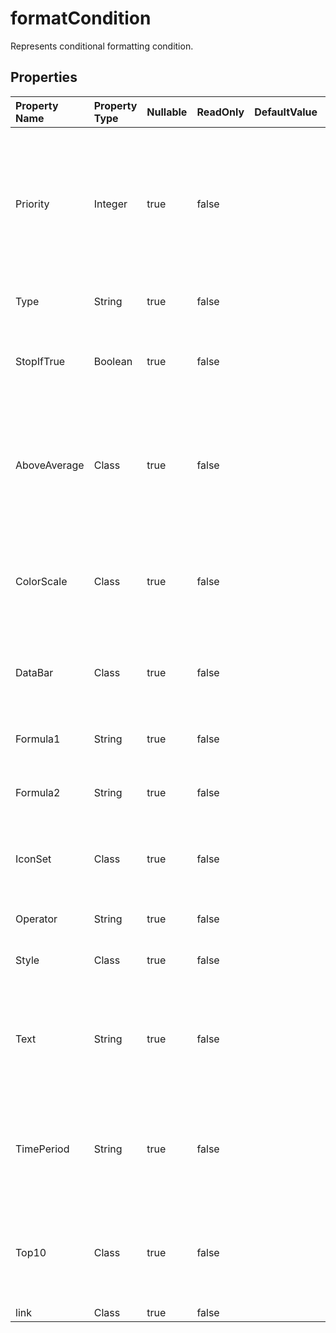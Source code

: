 # **formatCondition**

Represents conditional formatting condition. 

## **Properties**

| Property Name | Property Type | Nullable |  ReadOnly | DefaultValue | Description | 
| :- | :- | :- |:- |  :- | :- |
|Priority|Integer|true|false |  |The priority of this conditional formatting rule. This value is used to determine which                        format should be evaluated and rendered. Lower numeric values are higher priority than                        higher numeric values, where '1' is the highest priority.|
|Type|String|true|false |  |Gets and sets whether the conditional format Type.|
|StopIfTrue|Boolean|true|false |  |True, no rules with lower priority may be applied over this rule, when this rule evaluates to true.                        Only applies for Excel 2007;|
|AboveAverage|Class|true|false |  |Get the conditional formatting's "AboveAverage" instance.                        The default instance's rule highlights cells that are                         above the average for all values in the range.                        Valid only for type = AboveAverage.|
|ColorScale|Class|true|false |  |Get the conditional formatting's "ColorScale" instance.                        The default instance is a "green-yellow-red" 3ColorScale .                        Valid only for type = ColorScale.|
|DataBar|Class|true|false |  |Get the conditional formatting's "DataBar" instance.                        The default instance's color is blue.                        Valid only for type is DataBar.|
|Formula1|String|true|false |  |Gets and sets the value or expression associated with conditional formatting.|
|Formula2|String|true|false |  |Gets and sets the value or expression associated with conditional formatting.|
|IconSet|Class|true|false |  |Get the conditional formatting's "IconSet" instance.                        The default instance's IconSetType is TrafficLights31.                        Valid only for type = IconSet.|
|Operator|String|true|false |  |Gets and sets the conditional format operator type.|
|Style|Class|true|false |  |Gets or setts style of conditional formatted cell ranges.|
|Text|String|true|false |  |The text value in a "text contains" conditional formatting rule.                         Valid only for type = containsText, notContainsText, beginsWith and endsWith.                        The default value is null.|
|TimePeriod|String|true|false |  |The applicable time period in a "date occurring…" conditional formatting rule.                         Valid only for type = timePeriod.                        The default value is TimePeriodType.Today.|
|Top10|Class|true|false |  |Get the conditional formatting's "Top10" instance.                        The default instance's rule highlights cells whose                        values fall in the top 10 bracket.                        Valid only for type is Top10.|
|link|Class|true|false |  ||

